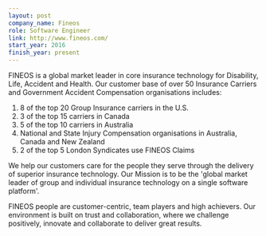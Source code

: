 ```yaml
---
layout: post
company_name: Fineos
role: Software Engineer
link: http://www.fineos.com/
start_year: 2016
finish_year: present
---
```


FINEOS is a global market leader in core insurance technology for Disability, Life, Accident and Health. Our customer base of over 50 Insurance Carriers and Government Accident Compensation organisations includes:

1. 8 of the top 20 Group Insurance carriers in the U.S.
2. 3 of the top 15 carriers in Canada
3. 5 of the top 10 carriers in Australia
4. National and State Injury Compensation organisations in Australia, Canada and New Zealand
5. 2 of the top 5 London Syndicates use FINEOS Claims

We help our customers care for the people they serve through the delivery of superior insurance technology. Our Mission is to be the 'global market leader of group and individual insurance technology on a single software platform'.

FINEOS people are customer-centric, team players and high achievers. Our environment is built on trust and collaboration, where we challenge positively, innovate and collaborate to deliver great results.